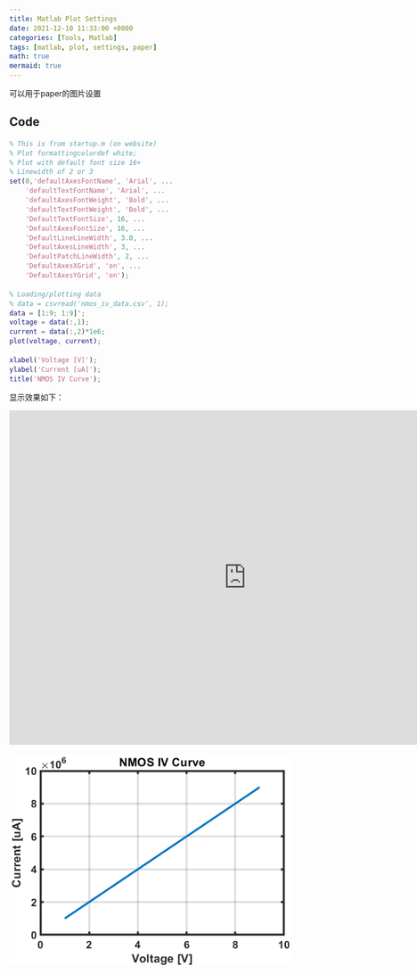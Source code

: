 ```yaml
---
title: Matlab Plot Settings
date: 2021-12-10 11:33:00 +0800
categories: [Tools, Matlab]
tags: [matlab, plot, settings, paper]
math: true
mermaid: true
---
```


可以用于paper的图片设置
## Code
```matlab
% This is from startup.m (on website)
% Plot formattingcolordef white;
% Plot with default font size 16+
% Linewidth of 2 or 3
set(0,'defaultAxesFontName', 'Arial', ...
    'defaultTextFontName', 'Arial', ...
    'defaultAxesFontWeight', 'Bold', ...
    'defaultTextFontWeight', 'Bold', ...
    'DefaultTextFontSize', 16, ...
    'DefaultAxesFontSize', 16, ...
    'DefaultLineLineWidth', 3.0, ...
    'DefaultAxesLineWidth', 3, ...
    'DefaultPatchLineWidth', 2, ...
    'DefaultAxesXGrid', 'on', ...
    'DefaultAxesYGrid', 'on');

% Loading/plotting data
% data = csvread('nmos_iv_data.csv', 1);
data = [1:9; 1:9]';
voltage = data(:,1);
current = data(:,2)*1e6;
plot(voltage, current);

xlabel('Voltage [V]');
ylabel('Current [uA]');
title('NMOS IV Curve');
```


显示效果如下：
<center><embed src="https://raw.githubusercontent.com/ntuzxy/ntuzxy.github.io/master/assets/figs/matlab/matlab_plot_settings.pdf" width="850" height="600"></center>

![](https://raw.githubusercontent.com/ntuzxy/ntuzxy.github.io/master/assets/figs/matlab/matlab_plot_settings.png)






